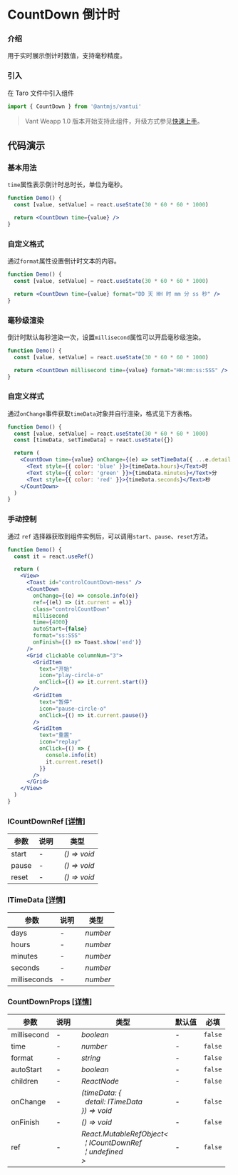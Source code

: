 # CountDown 倒计时

### 介绍

用于实时展示倒计时数值，支持毫秒精度。

### 引入

在 Taro 文件中引入组件

```js
import { CountDown } from '@antmjs/vantui'
```

> Vant Weapp 1.0 版本开始支持此组件，升级方式参见[快速上手](#/quickstart)。

## 代码演示

### 基本用法

`time`属性表示倒计时总时长，单位为毫秒。

```jsx
function Demo() {
  const [value, setValue] = react.useState(30 * 60 * 60 * 1000)

  return <CountDown time={value} />
}
```

### 自定义格式

通过`format`属性设置倒计时文本的内容。

```jsx
function Demo() {
  const [value, setValue] = react.useState(30 * 60 * 60 * 1000)

  return <CountDown time={value} format="DD 天 HH 时 mm 分 ss 秒" />
}
```

### 毫秒级渲染

倒计时默认每秒渲染一次，设置`millisecond`属性可以开启毫秒级渲染。

```jsx
function Demo() {
  const [value, setValue] = react.useState(30 * 60 * 60 * 1000)

  return <CountDown millisecond time={value} format="HH:mm:ss:SSS" />
}
```

### 自定义样式

通过`onChange`事件获取`timeData`对象并自行渲染，格式见下方表格。

```jsx
function Demo() {
  const [value, setValue] = react.useState(30 * 60 * 60 * 1000)
  const [timeData, setTimeData] = react.useState({})

  return (
    <CountDown time={value} onChange={(e) => setTimeData({ ...e.detail })}>
      <Text style={{ color: 'blue' }}>{timeData.hours}</Text>时
      <Text style={{ color: 'green' }}>{timeData.minutes}</Text>分
      <Text style={{ color: 'red' }}>{timeData.seconds}</Text>秒
    </CountDown>
  )
}
```

### 手动控制

通过 `ref` 选择器获取到组件实例后，可以调用`start`、`pause`、`reset`方法。

```jsx
function Demo() {
  const it = react.useRef()

  return (
    <View>
      <Toast id="controlCountDown-mess" />
      <CountDown
        onChange={(e) => console.info(e)}
        ref={(el) => (it.current = el)}
        class="controlCountDown"
        millisecond
        time={4000}
        autoStart={false}
        format="ss:SSS"
        onFinish={() => Toast.show('end')}
      />
      <Grid clickable columnNum="3">
        <GridItem
          text="开始"
          icon="play-circle-o"
          onClick={() => it.current.start()}
        />
        <GridItem
          text="暂停"
          icon="pause-circle-o"
          onClick={() => it.current.pause()}
        />
        <GridItem
          text="重置"
          icon="replay"
          onClick={() => {
            console.info(it)
            it.current.reset()
          }}
        />
      </Grid>
    </View>
  )
}
```

### ICountDownRef [[详情]](https://github.com/AntmJS/vantui/tree/main/packages/vantui/types/count-down.d.ts)

| 参数  | 说明 | 类型                                    |
| ----- | ---- | --------------------------------------- |
| start | -    | _&nbsp;&nbsp;()&nbsp;=>&nbsp;void<br/>_ |
| pause | -    | _&nbsp;&nbsp;()&nbsp;=>&nbsp;void<br/>_ |
| reset | -    | _&nbsp;&nbsp;()&nbsp;=>&nbsp;void<br/>_ |

### ITimeData [[详情]](https://github.com/AntmJS/vantui/tree/main/packages/vantui/types/count-down.d.ts)

| 参数         | 说明 | 类型                      |
| ------------ | ---- | ------------------------- |
| days         | -    | _&nbsp;&nbsp;number<br/>_ |
| hours        | -    | _&nbsp;&nbsp;number<br/>_ |
| minutes      | -    | _&nbsp;&nbsp;number<br/>_ |
| seconds      | -    | _&nbsp;&nbsp;number<br/>_ |
| milliseconds | -    | _&nbsp;&nbsp;number<br/>_ |

### CountDownProps [[详情]](https://github.com/AntmJS/vantui/tree/main/packages/vantui/types/count-down.d.ts)

| 参数        | 说明 | 类型                                                                                                                                                                     | 默认值 | 必填    |
| ----------- | ---- | ------------------------------------------------------------------------------------------------------------------------------------------------------------------------ | ------ | ------- |
| millisecond | -    | _&nbsp;&nbsp;boolean<br/>_                                                                                                                                               | -      | `false` |
| time        | -    | _&nbsp;&nbsp;number<br/>_                                                                                                                                                | -      | `false` |
| format      | -    | _&nbsp;&nbsp;string<br/>_                                                                                                                                                | -      | `false` |
| autoStart   | -    | _&nbsp;&nbsp;boolean<br/>_                                                                                                                                               | -      | `false` |
| children    | -    | _&nbsp;&nbsp;ReactNode<br/>_                                                                                                                                             | -      | `false` |
| onChange    | -    | _&nbsp;&nbsp;(timeData:&nbsp;{<br/>&nbsp;&nbsp;&nbsp;&nbsp;detail:&nbsp;ITimeData<br/>&nbsp;&nbsp;})&nbsp;=>&nbsp;void<br/>_                                             | -      | `false` |
| onFinish    | -    | _&nbsp;&nbsp;()&nbsp;=>&nbsp;void<br/>_                                                                                                                                  | -      | `false` |
| ref         | -    | _&nbsp;&nbsp;React.MutableRefObject<<br/>&nbsp;&nbsp;&nbsp;&nbsp;&brvbar;&nbsp;ICountDownRef<br/>&nbsp;&nbsp;&nbsp;&nbsp;&brvbar;&nbsp;undefined<br/>&nbsp;&nbsp;><br/>_ | -      | `false` |
